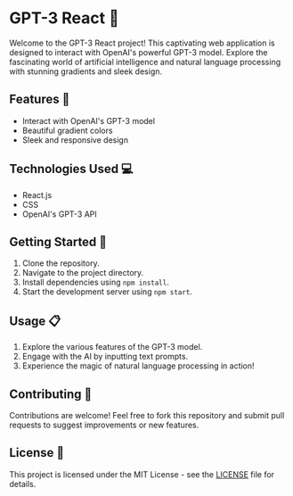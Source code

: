 # GPT-3 React 🚀

Welcome to the GPT-3 React project! This captivating web application is designed to interact with OpenAI's powerful GPT-3 model. Explore the fascinating world of artificial intelligence and natural language processing with stunning gradients and sleek design.

## Features 🌟
- Interact with OpenAI's GPT-3 model
- Beautiful gradient colors
- Sleek and responsive design

## Technologies Used 💻
- React.js
- CSS
- OpenAI's GPT-3 API

## Getting Started 🚀
1. Clone the repository.
2. Navigate to the project directory.
3. Install dependencies using `npm install`.
4. Start the development server using `npm start`.

## Usage 📋
1. Explore the various features of the GPT-3 model.
2. Engage with the AI by inputting text prompts.
3. Experience the magic of natural language processing in action!

## Contributing 🤝
Contributions are welcome! Feel free to fork this repository and submit pull requests to suggest improvements or new features.

## License 📄
This project is licensed under the MIT License - see the [LICENSE](LICENSE) file for details.
